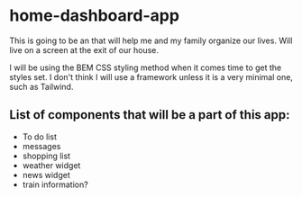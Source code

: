 # home-dashboard-app

This is going to be an that will help me and my family organize our lives. Will live on a screen at the exit of our house.

I will be using the BEM CSS styling method when it comes time to get the styles set. I don't think I will use a framework unless it is a very minimal one, such as Tailwind.

## List of components that will be a part of this app:

* To do list
* messages
* shopping list
* weather widget
* news widget
* train information? 